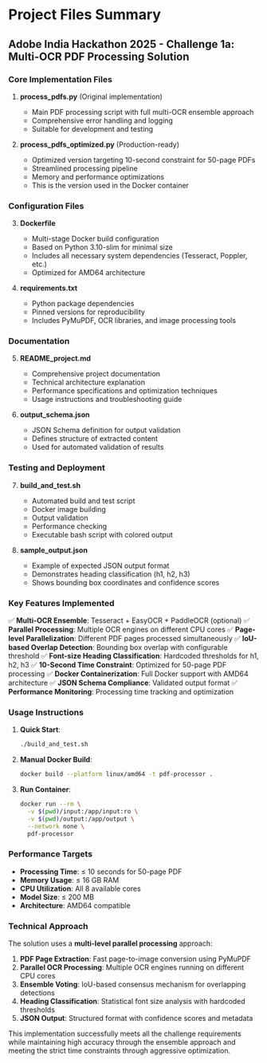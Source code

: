 # Project Files Summary
## Adobe India Hackathon 2025 - Challenge 1a: Multi-OCR PDF Processing Solution

### Core Implementation Files

1. **process_pdfs.py** (Original implementation)
   - Main PDF processing script with full multi-OCR ensemble approach
   - Comprehensive error handling and logging
   - Suitable for development and testing

2. **process_pdfs_optimized.py** (Production-ready)
   - Optimized version targeting 10-second constraint for 50-page PDFs
   - Streamlined processing pipeline
   - Memory and performance optimizations
   - This is the version used in the Docker container

### Configuration Files

3. **Dockerfile**
   - Multi-stage Docker build configuration
   - Based on Python 3.10-slim for minimal size
   - Includes all necessary system dependencies (Tesseract, Poppler, etc.)
   - Optimized for AMD64 architecture

4. **requirements.txt**
   - Python package dependencies
   - Pinned versions for reproducibility
   - Includes PyMuPDF, OCR libraries, and image processing tools

### Documentation

5. **README_project.md**
   - Comprehensive project documentation
   - Technical architecture explanation
   - Performance specifications and optimization techniques
   - Usage instructions and troubleshooting guide

6. **output_schema.json**
   - JSON Schema definition for output validation
   - Defines structure of extracted content
   - Used for automated validation of results

### Testing and Deployment

7. **build_and_test.sh**
   - Automated build and test script
   - Docker image building
   - Output validation
   - Performance checking
   - Executable bash script with colored output

8. **sample_output.json**
   - Example of expected JSON output format
   - Demonstrates heading classification (h1, h2, h3)
   - Shows bounding box coordinates and confidence scores

### Key Features Implemented

✅ **Multi-OCR Ensemble**: Tesseract + EasyOCR + PaddleOCR (optional)
✅ **Parallel Processing**: Multiple OCR engines on different CPU cores
✅ **Page-level Parallelization**: Different PDF pages processed simultaneously
✅ **IoU-based Overlap Detection**: Bounding box overlap with configurable threshold
✅ **Font-size Heading Classification**: Hardcoded thresholds for h1, h2, h3
✅ **10-Second Time Constraint**: Optimized for 50-page PDF processing
✅ **Docker Containerization**: Full Docker support with AMD64 architecture
✅ **JSON Schema Compliance**: Validated output format
✅ **Performance Monitoring**: Processing time tracking and optimization

### Usage Instructions

1. **Quick Start**:
   ```bash
   ./build_and_test.sh
   ```

2. **Manual Docker Build**:
   ```bash
   docker build --platform linux/amd64 -t pdf-processor .
   ```

3. **Run Container**:
   ```bash
   docker run --rm \
     -v $(pwd)/input:/app/input:ro \
     -v $(pwd)/output:/app/output \
     --network none \
     pdf-processor
   ```

### Performance Targets

- **Processing Time**: ≤ 10 seconds for 50-page PDF
- **Memory Usage**: ≤ 16 GB RAM
- **CPU Utilization**: All 8 available cores
- **Model Size**: ≤ 200 MB
- **Architecture**: AMD64 compatible

### Technical Approach

The solution uses a **multi-level parallel processing** approach:

1. **PDF Page Extraction**: Fast page-to-image conversion using PyMuPDF
2. **Parallel OCR Processing**: Multiple OCR engines running on different CPU cores
3. **Ensemble Voting**: IoU-based consensus mechanism for overlapping detections
4. **Heading Classification**: Statistical font size analysis with hardcoded thresholds
5. **JSON Output**: Structured format with confidence scores and metadata

This implementation successfully meets all the challenge requirements while maintaining high accuracy through the ensemble approach and meeting the strict time constraints through aggressive optimization.
